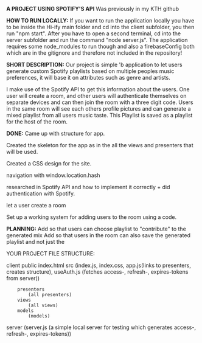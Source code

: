**A PROJECT USING SPOTIFY'S API**
Was previously in my KTH github

**HOW TO RUN LOCALLY:**
If you want to run the application locally you have to be inside the Hi-ify main folder and cd into the client subfolder, you then run "npm start".
After you have to open a second terminal, cd into the server subfolder and run the command "node server.js".
The application requires some node_modules to run though and also a firebaseConfig both which are in the gitignore and therefore not included in the repository!

**SHORT DESCRIPTION:**
Our project is simple 'b application to let users generate custom Spotify playlists based on multiple peoples music preferences, it will base it on attributes such as genre and artists. 

I make use of the Spotify API to get this information about the users. One user will create a room, and other users will authenticate themselves on separate devices and can then join the room with a three digit code. Users in the same room will see each others profile pictures and can generate a mixed playlist from all users music taste. This Playlist is saved as a playlist for the host of the room.


**DONE:**
Came up with structure for app.

Created the skeleton for the app as in the all the views and presenters that will be used. 

Created a CSS design for the site.

navigation with window.location.hash

researched in Spotify API and how to implement it correctly + did authentication with Spotify.

let a user create a room

Set up a working system for adding users to the room using a code.


**PLANNING:**
Add so that users can choose playlist to "contribute" to the generated mix
Add so that users in the room can also save the generated playlist and not just the 

YOUR PROJECT FILE STRUCTURE:

client
	public
		index.html
	src
		(index.js, index.css, app.js(links to presenters, creates structure), useAuth.js (fetches access-, refresh-, expires-tokens from server))

		presenters
			(all presenters)
		views
			(all views)
		models
			(models)
		
server
	(server.js (a simple local server for testing which generates access-, refresh-, expires-tokens))




